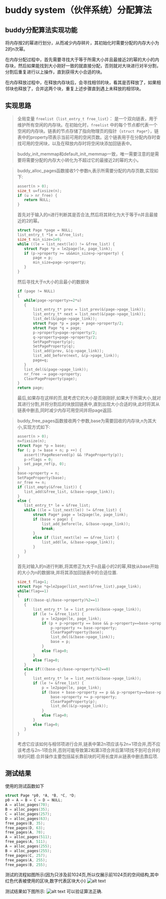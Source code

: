 # buddy system（伙伴系统）分配算法

## buddy分配算法实现功能
将内存按2的幂进行划分，从而减少内存碎片，其初始化时需要分配的内存大小为2的n次幂。

在内存分配过程中，首先需要寻找大于等于所需大小并且最接近2的幂的大小的内存块，然后如果能找到大小刚好一致的就直接分配，否则就对大块进行对半分割，分割后重复进行以上操作，直到获得大小合适的块。

在内存释放过程中，在释放内存块后，会寻找相邻的块，看其是否释放了，如果相邻块也释放了，合并这两个块，重复上述步骤直到遇上未释放的相邻块。

## 实现思路

>全局变量 `freelist`（`list_entry_t free_list`）： 是一个双向链表，用于维护所有空闲的内存块。在初始化时，`freelist` 中的每个节点都代表一个空闲的内存块。链表的节点存储了指向物理页的指针（`struct Page*`），链表中的property项表示当前可用的空闲页数。这个链表用于在分配内存时查找可用的空闲块，以及在释放内存时将空闲块添加回链表中。

>buddy_init_memmap和default_init_memmap一致，唯一需要注意的是需要将需要分配的内存大小转化为不超过它的最接近2的幂的大小。

>buddy_alloc_pages函数接收1个参数n,表示所需要分配的内存页数,实现如下:
>```c
>assert(n > 0);
>size_t u=fixsize(n);
>if (u > nr_free) {
>    return NULL;
>}
>```
>首先对于输入的n进行判断其是否合法,然后将其转化为大于等于n并且最接近的2的幂。
>```c
>struct Page *page = NULL;
>list_entry_t *le = &free_list;
>size_t min_size=1e9;
>while ((le = list_next(le)) != &free_list) {
>    struct Page *p = le2page(le, page_link);
>    if (p->property >= u&&min_size>p->property) {
>        page = p;
>        min_size=page->property;
>    }
>}
>```
>然后寻找大于n大小的且最小的数据块
>```c
>if (page != NULL) 
>{
>    while(page->property>=2*u)
>    {
>        list_entry_t* prev = list_prev(&(page->page_link));
>        list_entry_t* next = list_next(&(page->page_link));
>        list_del(&(page->page_link));
>        struct Page *p = page + page->property/2;
>        struct Page *q = page;
>        p->property=page->property/2;
>        q->property=page->property/2;
>        SetPageProperty(p);
>        SetPageProperty(q);
>        list_add(prev, &(q->page_link));
>        list_add_before(next, &(p->page_link));
>        page=q;
>    }
>    list_del(&(page->page_link));
>    nr_free -= page->property;
>    ClearPageProperty(page);
>}
>return page;
>```
>最后,如果存在这样的页,就考虑它的大小是否刚刚好,如果大于所需大小,就对其进行分割,并将分割后的块放回链表中,直到出现大小合适的块,此时将其从链表中删去,同时减少内存可用空间并将page返回.

>buddy_free_pages函数接收两个参数,base为需要回收的内存块,n为其大小,实现方式如下:
>```c
>assert(n > 0);
>n=fixsize(n);
>struct Page *p = base;
>for (; p != base + n; p ++) {
>    assert(!PageReserved(p) && !PageProperty(p));
>    p->flags = 0;
>    set_page_ref(p, 0);
>}
>base->property = n;
>SetPageProperty(base);
>nr_free += n;
>if (list_empty(&free_list)) {
>    list_add(&free_list, &(base->page_link));
>} 
>else {
>    list_entry_t* le = &free_list;
>    while ((le = list_next(le)) != &free_list) {
>        struct Page* page = le2page(le, page_link);
>        if (base < page) {
>            list_add_before(le, &(base->page_link));
>            break;
>        } 
>        else if (list_next(le) == &free_list) {
>            list_add(le, &(base->page_link));
>        }
>    }
>}
>```
>首先对输入的n进行判断,将其修正为大于n且最小的2的幂,释放从base开始的大小为n的数据块,并将其添加回链表中的合适位置.
>```c
>size_t flag=1;
>struct Page *q=le2page(list_next(&free_list),page_link);
>while(flag==1)
>{
>    if(((base-q)/base->property)%2==1)
>    {
>        list_entry_t* le = list_prev(&(base->page_link));
>        if (le != &free_list) {
>            p = le2page(le, page_link);
>            if (p + p->property == base && p->property==base->property) {
>                p->property += base->property;
>                ClearPageProperty(base);
>                list_del(&(base->page_link));
>                base = p;
>            }
>            else flag=0;
>        }
>        else flag=0;
>    }
>    else if(((base-q)/base->property)%2==0)
>    {
>        list_entry_t* le = list_next(&(base->page_link));
>        if (le != &free_list) {
>            p = le2page(le, page_link);
>            if (base + base->property == p && p->property==base->property) {
>                base->property += p->property;
>                ClearPageProperty(p);
>                list_del(&(p->page_link));
>            }
>            else flag=0;
>        }
>        else flag=0;
>    }
>}
>```
>考虑它应该如何与相邻项进行合并,链表中第2n项应该与2n+1项合并,而不应该考虑与2n-1项合并,否则可能导致第2和第3项合并后第1项找不到可合并的块的问题.合并操作主要包括延长靠前块的可用长度并从链表中删去靠后项.
## 测试结果
使用的测试函数如下
```c
struct Page *p0, *A, *B, *C, *D;
p0 = A = B = C = D = NULL;
A = alloc_pages(70);
B = alloc_pages(35);
C = alloc_pages(257);
D = alloc_pages(63);
free_pages(B, 35);
free_pages(D, 63);
free_pages(A, 70);
A = alloc_pages(511);
free_pages(A, 511);
A = alloc_pages(255);
B = alloc_pages(255);
free_pages(C, 257);
free_pages(A, 255);
free_pages(B, 255);  
```
测试的流程如图所示(因为只涉及前1024页,所以仅展示前1024页的空间结构,其中红色代表被使用的区块,数字代表区块大小)
![alt text](buddy.png)

测试结果如下图所示:
![alt text](image.png)
可以验证算法正确.